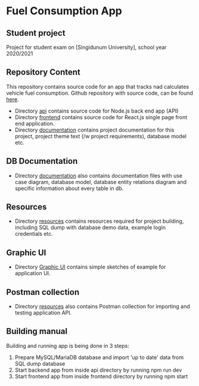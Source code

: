 # Fuel Consumption App

## Student project

Project for student exam on [Singidunum University], school year 2020/2021

## Repository Content

This repository contains source code for an app that tracks nad calculates vehicle fuel consumption.
Github repository with source code, can be found [here](https://github.com/ziva911/fuel-consumption-app.git).

- Directory [api](./api) contains source code for Node.js back end app (API)
- Directory [frontend](./frontend) contains source code for React.js single page front end application.
- Directory [documentation](./documentation/README.md) contains project documentation for this project, project theme text (/w project requirements), database model etc.

## DB Documentation

- Directory [documentation](./documentation/Database-Model.md) also contains documentation files with use case diagram, database model, database entity relations diagram and specific information about every table in db.

## Resources

- Directory [resources](./resources) contains resources required for project building, including SQL dump with database demo data, example login credentials etc.

## Graphic UI

- Directory [Graphic UI](./resources/Graphic_UI) contains simple sketches of example for application UI.

## Postman collection

- Directory [resources](./resources) also contains Postman collection for importing and testing application API.

## Building manual

Building and running app is being done in 3 steps:

1. Prepare MySQL/MariaDB database and import 'up to date' data from SQL dump database
2. Start backend app from inside api directory by running npm run dev
3. Start frontend app from inside frontend directory by running npm start
